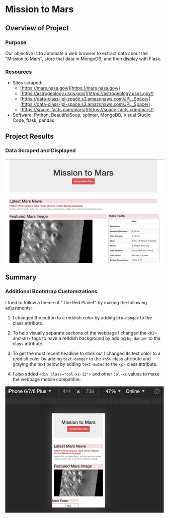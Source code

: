 # Mission to Mars

## Overview of Project

### Purpose

Our objective is to automate a web browser to extract data about the "Mission to Mars", store that data in MongoDB, and then display with Flask.

### Resources

- Sites scraped: 
  - [https://mars.nasa.gov/](https://mars.nasa.gov/)
  - [https://astrogeology.usgs.gov/](https://astrogeology.usgs.gov/)
  - [https://data-class-jpl-space.s3.amazonaws.com/JPL_Space/](https://data-class-jpl-space.s3.amazonaws.com/JPL_Space/)
  - [https://space-facts.com/mars/](https://space-facts.com/mars/)
- Software: Python, BeautifulSoup, splinter, MongoDB, Visual Studio Code, flask, pandas

## Project Results

### Data Scraped and Displayed

<img src="Resources/localhost.png">

## Summary

### Additional Bootstrap Customizations

I tried to follow a theme of "The Red Planet" by making the following adjustments:

1. I changed the button to a reddish color by adding `btn-danger` to the class attribute.

2. To help visually separate sections of the webpage I changed the `<h2>` and `<h3>` tags to have a reddish background by adding `bg-danger` to the class attribute.

3. To get the most recent headline to stick out I changed its text color to a reddish color by adding `text-danger` to the `<h5>` class attribute and graying the text below by adding `text-muted` to the `<p>` class attribute.

4. I also added `<div class="col-xs-12">` and other `col-xs` values to make the webpage mobile compatible:
<img src="Resources/mobile_compatibility.png">